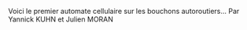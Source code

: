 Voici le premier automate cellulaire sur les bouchons autoroutiers...
Par Yannick KUHN et Julien MORAN